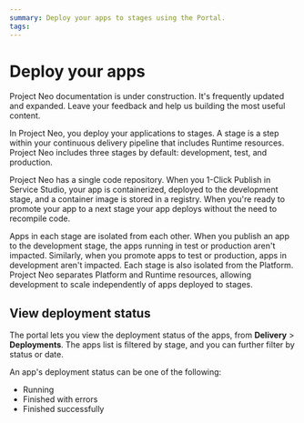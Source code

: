 ```yaml
---
summary: Deploy your apps to stages using the Portal.   
tags:
---
```


# Deploy your apps

<div class="info" markdown="1">

Project Neo documentation is under construction. It's frequently updated and expanded. Leave your feedback and help us building the most useful content.

</div>

In Project Neo, you deploy your applications to stages. A stage is a step within your continuous delivery pipeline that includes Runtime resources. Project Neo includes three stages by default: development, test, and production.

Project Neo has a single code repository. When you 1-Click Publish in Service Studio, your app is containerized, deployed to the development stage, and a container image is stored in a registry. When you're ready to promote your app to a next stage your app deploys without the need to recompile code.

Apps in each stage are isolated from each other. When you publish an app to the development stage, the apps running in test or production aren't impacted. Similarly, when you promote apps to test or production, apps in development aren't impacted. Each stage is also isolated from the Platform. Project Neo separates Platform and Runtime resources, allowing development to scale independently of apps deployed to stages.

## View deployment status

The portal lets you view the deployment status of the apps, from **Delivery** > **Deployments**. The apps list is filtered by stage, and you can further filter by status or date.

An app's deployment status can be one of the following:

* Running
* Finished with errors
* Finished successfully
